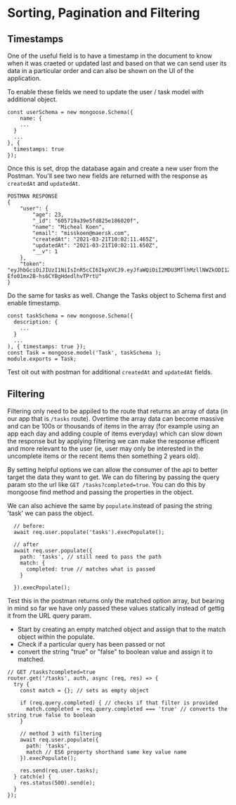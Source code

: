 # Sorting, Pagination and Filtering

## Timestamps
One of the useful field is to have a timestamp in the document to know when it was craeted or updated last and based on that we can send user its data in a particular order and can also be shown on the UI of the application.

To enable these fields we need to update the user / task model with additional object.
```
const userSchema = new mongoose.Schema({
	name: {
    ...
  }
  ...
}, {
  timestamps: true
});
```
Once this is set, drop the database again and create a new user from the Postman. You'll see two new fields are returned with the response as `createdAt` and `updatedAt`.

```
POSTMAN RESPONSE
{
    "user": {
        "age": 23,
        "_id": "605719a39e5fd825e186020f",
        "name": "Micheal Koen",
        "email": "misskoen@maersk.com",
        "createdAt": "2021-03-21T10:02:11.465Z",
        "updatedAt": "2021-03-21T10:02:11.650Z",
        "__v": 1
    },
    "token": "eyJhbGciOiJIUzI1NiIsInR5cCI6IkpXVCJ9.eyJfaWQiOiI2MDU3MTlhMzllNWZkODI1ZTE4NjAyMGYiLCJpYXQiOjE2MTYzMjA5MzF9.qTBwEtmTDil79-Efo01mx2B-hs6CYBgHdedlhvTPrtU"
}
```
Do the same for tasks as well. Change the Tasks object to Schema first and enable timestamp.
```
const taskSchema = new mongoose.Schema({
  description: {
    ...
  }
  ...
), { timestamps: true });
const Task = mongoose.model('Task', taskSchema );
module.exports = Task;
```
Test oit out with postman for additional `createdAt` and `updatedAt` fields.

## Filtering
Filtering only need to be appiled to the route that returns an array of data (in our app that is `/tasks` route). Overtime the array data can become massive and can be 100s or thousands of items in the array (for example using an app each day and adding couple of items everyday) which can slow down the response but by applying filtering we can make the response efficent and more relevant to the user (ie, user may only be interested in the uncomplete items or the recent items then something 2 years old).

By setting helpful options we can allow the consumer of the api to better target the data they want to get. We can do filtering by passing the query param sto the url like `GET /tasks?completed=true`. You can do this by mongoose find method and passing the properties in the object.

We can also achieve the same by `populate`.instead of pasing the string 'task' we can pass the object.
```
  // before:
  await req.user.populate('tasks').execPopulate();

  // after
  await req.user.populate({
    path: 'tasks', // still need to pass the path
    match: {
      completed: true // matches what is passed
    }

  }).execPopulate();

```
Test this in the postman returns only the matched option array, but bearing in mind so far we have only passed these values statically instead of gettig it from the URL query param.
- Start by creating an empty matched object and assign that to the match object within the populate.
- Check if a particular query has been passed or not
- convert the string "true" or "false" to boolean value and assign it to matched.<filterName>
```
// GET /tasks?completed=true
router.get('/tasks', auth, async (req, res) => {
  try {
    const match = {}; // sets as empty object

    if (req.query.completed) { // checks if that filter is provided
      match.completed = req.query.completed === 'true' // converts the string true false to boolean
    }

    // method 3 with filtering
    await req.user.populate({
      path: 'tasks',
      match // ES6 property shorthand same key value name
    }).execPopulate();

    res.send(req.user.tasks);
  } catch(e) {
    res.status(500).send(e);
  }
});
```
